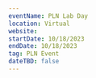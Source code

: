```yaml
---
eventName: PLN Lab Day
location: Virtual
website: 
startDate: 10/18/2023
endDate: 10/18/2023
tag: PLN Event
dateTBD: false
---
```

